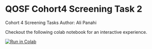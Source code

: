 # QOSF Cohort4 Screening Task 2
Cohort 4 Screening Tasks
Author: Ali Panahi

Checkout the following colab notebook for an interactive experience.

[![Run in Colab](https://colab.research.google.com/assets/colab-badge.svg)](https://colab.research.google.com/drive/1fk7ThKPpXrB4WwkYTAde0wxoN-fbrhJv?usp=sharing)
